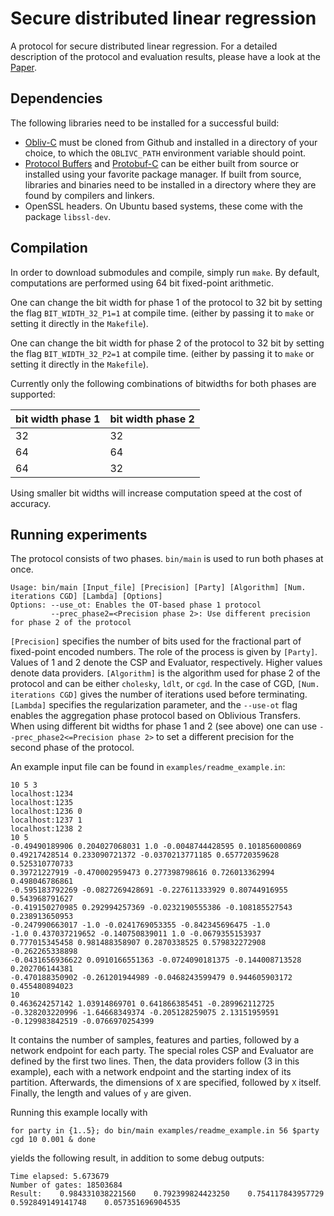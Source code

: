 # Secure distributed linear regression

A protocol for secure distributed linear regression. For a detailed description of the protocol and evaluation results, please have a look at the [Paper](https://eprint.iacr.org/2016/892).

## Dependencies
The following libraries need to be installed for a successful build:

* [Obliv-C](https://github.com/samee/obliv-c/) must be cloned from Github and installed in a directory of your choice, to which the `OBLIVC_PATH` environment variable should point.
* [Protocol Buffers](https://github.com/google/protobuf) and [Protobuf-C](https://github.com/protobuf-c/protobuf-c) can be either built from source or installed using your favorite package manager. If built from source, libraries and binaries need to be installed in a directory where they are found by compilers and linkers.
* OpenSSL headers. On Ubuntu based systems, these come with the package `libssl-dev`.

## Compilation

In order to download submodules and compile, simply run `make`.
By default, computations are performed using 64 bit fixed-point arithmetic.

One can change the bit width for phase 1 of the protocol to 32 bit by setting the flag `BIT_WIDTH_32_P1=1` at compile time.
(either by passing it to `make` or setting it directly in the `Makefile`).

One can change the bit width for phase 2 of the protocol to 32 bit by setting the flag `BIT_WIDTH_32_P2=1` at compile time.
(either by passing it to `make` or setting it directly in the `Makefile`).

Currently only the following combinations of bitwidths for both phases are supported:

| bit width phase 1 | bit width phase 2 |
|-------------------|-------------------|
| 32                | 32                |
| 64                | 64                |
| 64                | 32                |

Using smaller bit widths will increase computation speed at the cost of accuracy. 

## Running experiments
The protocol consists of two phases. `bin/main` is used to run both phases at once.
```
Usage: bin/main [Input_file] [Precision] [Party] [Algorithm] [Num. iterations CGD] [Lambda] [Options]
Options: --use_ot: Enables the OT-based phase 1 protocol
         --prec_phase2=<Precision phase 2>: Use different precision for phase 2 of the protocol
```
`[Precision]` specifies the number of bits used for the fractional part of fixed-point encoded numbers.
The role of the process is given by `[Party]`. 
Values of 1 and 2 denote the CSP and Evaluator, respectively. 
Higher values denote data providers.
`[Algorithm]` is the algorithm used for phase 2 of the protocol and can be either `cholesky`, `ldlt`, or `cgd`.
In the case of CGD, `[Num. iterations CGD]` gives the number of iterations used before terminating.
`[Lambda]` specifies the regularization parameter, and the `--use-ot` flag enables the aggregation phase protocol based on Oblivious Transfers.
When using different bit widths for phase 1 and 2 (see above) one can use `--prec_phase2<=Precision phase 2>` to set a different precision for the second
phase of the protocol.

An example input file can be found in `examples/readme_example.in`:
```
10 5 3
localhost:1234
localhost:1235
localhost:1236 0
localhost:1237 1
localhost:1238 2
10 5
-0.49490189906 0.204027068031 1.0 -0.0048744428595 0.101856000869 
0.49217428514 0.233090721372 -0.0370213771185 0.657720359628 0.525310770733 
0.39721227919 -0.470002959473 0.277398798616 0.726013362994 0.498046786861 
-0.595183792269 -0.0827269428691 -0.227611333929 0.80744916955 0.543968791627 
-0.419150270985 0.292994257369 -0.0232190555386 -0.108185527543 0.238913650953 
-0.247990663017 -1.0 -0.0241769053355 -0.842345696475 -1.0 
-1.0 0.437037219652 -0.140750839011 1.0 -0.0679355153937 
0.777015345458 0.981488358907 0.2870338525 0.579832272908 -0.262265338898 
-0.0431656936622 0.0910166551363 -0.0724090181375 -0.144008713528 0.202706144381 
-0.470188350902 -0.261201944989 -0.0468243599479 0.944605903172 0.455480894023 
10
0.463624257142 1.03914869701 0.641866385451 -0.289962112725 -0.328203220996 -1.64668349374 -0.205128259075 2.13151959591 -0.129983842519 -0.0766970254399 
```
It contains the number of samples, features and parties, followed by a network endpoint for each party. 
The special roles CSP and Evaluator are defined by the first two lines. 
Then, the data providers follow (3 in this example), each with a network endpoint and the starting index of its partition.
Afterwards, the dimensions of `X` are specified, followed by `X` itself. 
Finally, the length and values of `y` are given.

Running this example locally with
```
for party in {1..5}; do bin/main examples/readme_example.in 56 $party cgd 10 0.001 & done
```
yields the following result, in addition to some debug outputs:
```
Time elapsed: 5.673679
Number of gates: 18503684
Result:    0.984331038221560    0.792399824423250    0.754117843957729    0.592849149141748    0.057351696904535 
```
